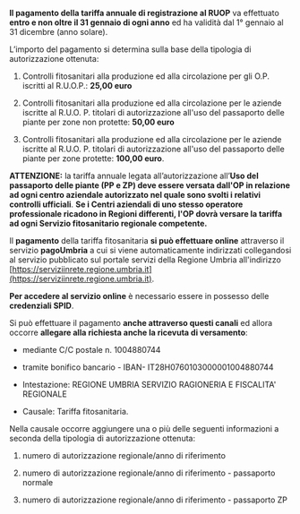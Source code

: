 **ll pagamento della tariffa annuale di registrazione al RUOP** va effettuato **entro e non oltre il 31 gennaio di ogni anno** ed ha validità dal 1° gennaio al 31 dicembre (anno solare).

L’importo del pagamento si determina sulla base della tipologia di autorizzazione ottenuta:

1. Controlli fitosanitari alla produzione ed alla circolazione per gli O.P. iscritti al R.U.O.P.: **25,00 euro**

2. Controlli fitosanitari alla produzione ed alla circolazione per le aziende iscritte al R.U.O. P. titolari di autorizzazione all'uso del passaporto delle piante per zone non protette: **50,00 euro**

3. Controlli fitosanitari alla produzione ed alla circolazione per le aziende iscritte al R.U.O. P. titolari di autorizzazione all'uso del passaporto delle piante per zone protette: **100,00 euro**.

**ATTENZIONE:** la tariffa annuale legata all’autorizzazione all’**Uso del passaporto delle piante (PP e ZP) deve essere versata dall'OP in relazione ad ogni centro aziendale autorizzato nel quale sono svolti i relativi controlli ufficiali**. **Se i Centri aziendali di uno stesso operatore professionale ricadono in Regioni differenti, l'OP dovrà versare la tariffa ad ogni Servizio fitosanitario regionale competente.**

Il **pagamento** della tariffa fitosanitaria **si può effettuare online** attraverso il servizio **pagoUmbria** a cui si viene automaticamente indirizzati collegandosi al servizio pubblicato sul portale servizi della Regione Umbria all'indirizzo [https://serviziinrete.regione.umbria.it](https://serviziinrete.regione.umbria.it).

**Per accedere al servizio online** è necessario essere in possesso delle **credenziali SPID**.


Si può effettuare il pagamento **anche attraverso questi canali** ed allora occorre **allegare alla richiesta anche la ricevuta di versamento**:

- mediante C/C postale n. 1004880744

- tramite bonifico bancario - IBAN- IT28H0760103000001004880744

- Intestazione: REGIONE UMBRIA SERVIZIO RAGIONERIA E FISCALITA' REGIONALE

- Causale: Tariffa fitosanitaria.

Nella causale occorre aggiungere una o più delle seguenti informazioni a seconda della tipologia di autorizzazione ottenuta:

1. numero di autorizzazione regionale/anno di riferimento

2. numero di autorizzazione regionale/anno di riferimento - passaporto normale

3. numero di autorizzazione regionale/anno di riferimento - passaporto ZP
